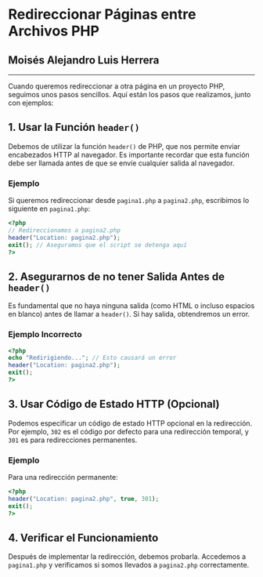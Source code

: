 # Redireccionar Páginas entre Archivos PHP
## Moisés Alejandro Luis Herrera
---
Cuando queremos redireccionar a otra página en un proyecto PHP, seguimos unos pasos sencillos. Aquí están los pasos que realizamos, junto con ejemplos:

## 1. Usar la Función `header()`

Debemos de utilizar la función `header()` de PHP, que nos permite enviar encabezados HTTP al navegador. Es importante recordar que esta función debe ser llamada antes de que se envíe cualquier salida al navegador.

### Ejemplo

Si queremos redireccionar desde `pagina1.php` a `pagina2.php`, escribimos lo siguiente en `pagina1.php`:

```php
<?php
// Redireccionamos a pagina2.php
header("Location: pagina2.php");
exit(); // Aseguramos que el script se detenga aquí
?>
```

## 2. Asegurarnos de no tener Salida Antes de `header()`

Es fundamental que no haya ninguna salida (como HTML o incluso espacios en blanco) antes de llamar a `header()`. Si hay salida, obtendremos un error.

### Ejemplo Incorrecto

```php
<?php
echo "Redirigiendo..."; // Esto causará un error
header("Location: pagina2.php");
exit();
?>
```

## 3. Usar Código de Estado HTTP (Opcional)

Podemos especificar un código de estado HTTP opcional en la redirección. Por ejemplo, `302` es el código por defecto para una redirección temporal, y `301` es para redirecciones permanentes.

### Ejemplo

Para una redirección permanente:

```php
<?php
header("Location: pagina2.php", true, 301);
exit();
?>
```

## 4. Verificar el Funcionamiento

Después de implementar la redirección, debemos probarla. Accedemos a `pagina1.php` y verificamos si somos llevados a `pagina2.php` correctamente.